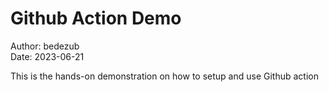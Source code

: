 # Github Action Demo

Author: bedezub  
Date: 2023-06-21  

This is the hands-on demonstration on how to setup and use Github action